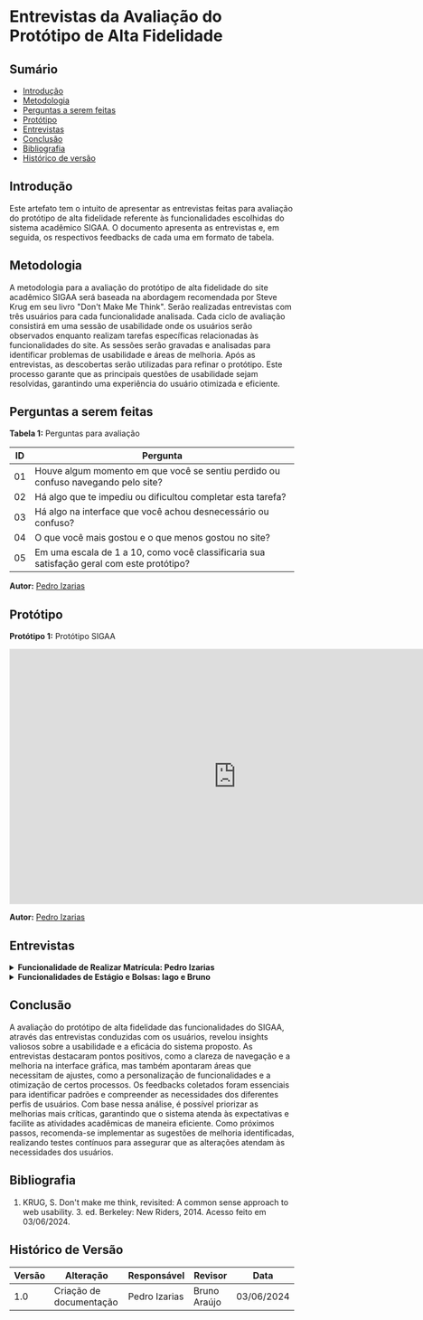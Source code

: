 # Entrevistas da Avaliação do Protótipo de Alta Fidelidade

## Sumário
* [Introdução](#introdução)
* [Metodologia](#metodologia)
* [Perguntas a serem feitas](#perguntas-a-serem-feitas)
* [Protótipo](#protótipo)
* [Entrevistas](#entrevistas)
* [Conclusão](#conclusão)
* [Bibliografia](#bibliografia)
* [Histórico de versão](#histórico-de-versão)

## Introdução
Este artefato tem o intuito de apresentar as entrevistas feitas para avaliação do protótipo de alta fidelidade referente às funcionalidades escolhidas do sistema acadêmico SIGAA. O documento apresenta as entrevistas e, em seguida, os respectivos feedbacks de cada uma em formato de tabela.

## Metodologia 

A metodologia para a avaliação do protótipo de alta fidelidade do site acadêmico SIGAA será baseada na abordagem recomendada por Steve Krug em seu livro "Don't Make Me Think". Serão realizadas entrevistas com três usuários para cada funcionalidade analisada. Cada ciclo de avaliação consistirá em uma sessão de usabilidade onde os usuários serão observados enquanto realizam tarefas específicas relacionadas às funcionalidades do site. As sessões serão gravadas e analisadas para identificar problemas de usabilidade e áreas de melhoria. Após as entrevistas, as descobertas serão utilizadas para refinar o protótipo. Este processo garante que as principais questões de usabilidade sejam resolvidas, garantindo uma experiência do usuário otimizada e eficiente.

## Perguntas a serem feitas

**Tabela 1:** Perguntas para avaliação

| ID | Pergunta |
|----|----------|
| 01 | Houve algum momento em que você se sentiu perdido ou confuso navegando pelo site? |
| 02 | Há algo que te impediu ou dificultou completar esta tarefa? |
| 03 | Há algo na interface que você achou desnecessário ou confuso? |
| 04 | O que você mais gostou e o que menos gostou no site? |
| 05 | Em uma escala de 1 a 10, como você classificaria sua satisfação geral com este protótipo? |

**Autor:** [Pedro Izarias](https://github.com/Izarias)

## Protótipo 

**Protótipo 1:** Protótipo SIGAA

<iframe style="border: 1px solid rgba(0, 0, 0, 0.1);" width="800" height="450" src="https://www.figma.com/embed?embed_host=share&url=https%3A%2F%2Fwww.figma.com%2Fproto%2F3Qt3vMB1AUpiALPp5dQCLG%2FPrototipo-SIGAA%3Fnode-id%3D7-862%26t%3DxobtamRuuTa4jGEU-1%26scaling%3Dscale-down%26content-scaling%3Dfixed%26page-id%3D7%253A860%26starting-point-node-id%3D7%253A862" allowfullscreen></iframe>

**Autor:** [Pedro Izarias](https://github.com/Izarias)

## Entrevistas

<details>
<summary size="20"><b>Funcionalidade de Realizar Matrícula: Pedro Izarias</b></summary>

**Vídeo 1:** Avaliação feita com Erika Iwakiri

<iframe width="848" height="480" src="https://www.youtube.com/embed/rEr8jfApXGA" title="" frameborder="0" allow="accelerometer; autoplay; clipboard-write; encrypted-media; gyroscope; picture-in-picture; web-share" referrerpolicy="strict-origin-when-cross-origin" allowfullscreen></iframe>

**Tabela 2:** Respostas para avaliação

| ID | Pergunta | Resposta |
|----|----------|----------|
| 01 | Houve algum momento em que você se sentiu perdido ou confuso navegando pelo site? | Não, foi bem fácil de navegar e não precisei buscar ajuda. |
| 02 | Há algo que te impediu ou dificultou completar esta tarefa? | Não, não teve nada que me impediu ou dificultou. |
| 03 | Há algo na interface que você achou desnecessário ou confuso? | Não, tudo o que estava na interface era o que precisava estar e as informações foram diretas e essenciais. |
| 04 | O que você mais gostou e o que menos gostou no site? | O site está bem moderno, as palhetas de cores estão boas e não tem nenhum código confuso na interface, por exemplo o código das aulas que no SIGAA seria 2M34, não preciso buscar ajuda para interpretar, já está no formato normal de horas. |
| 05 | Em uma escala de 1 a 10, como você classificaria sua satisfação geral com este protótipo? | Acho que 10 porque nós precisamos de uma mudança no SIGAA e essa interface é uma mudança nova mais bem moderna e fácil de navegar. |

**Autor:** [Pedro Izarias](https://github.com/Izarias)

</details>

<details>
<summary size="20"><b>Funcionalidades de Estágio e Bolsas: Iago e Bruno</b></summary>

**Vídeo 2:** Avaliação feita com Elder

<iframe width="853" height="480" src="https://www.youtube.com/embed/TX6qV-nLwuQ" title="Entrevista prototipo alta fidelidade - SIGAA - IHC" frameborder="0" allow="accelerometer; autoplay; clipboard-write; encrypted-media; gyroscope; picture-in-picture; web-share" referrerpolicy="strict-origin-when-cross-origin" allowfullscreen></iframe>

**Tabela 3:** Respostas para avaliação com Elder

| ID | Pergunta | Resposta |
|----|----------|----------|
| 01 | Houve algum momento em que você se sentiu perdido ou confuso navegando pelo site? | Não, o site está bem ergonômico e deu para encontrar tudo bem fácil e rápido e bem sinalizado. |
| 02 | Há algo que te impediu ou dificultou completar esta tarefa? | Não. |
| 03 | Há algo na interface que você achou desnecessário ou confuso? | Não, achei bem tranquilo de mexer. |
| 04 | O que você mais gostou e o que menos gostou no site? | O que mais gostei foi a facilidade de acesso que era o que eu queria, pelo próprio menu, conseguir navegar e chegar onde eu queria e talvez o que menos gostei foi ter que usar muitos cliques. |
| 05 | Em uma escala de 1 a 10, como você classificaria sua satisfação geral com este protótipo? | Eu acho que um 8 ou 9. |

**Autores:** [Iago Passaglia](https://github.com/brunocva) e [Bruno Araújo](https://github.com/brunocva)

**Vídeo 3:** Avaliação feita com Melina

<iframe width="853" height="480" src="https://www.youtube.com/embed/Pk0LIAXK87U" title="Entrevista Melina - Prototipo de alta fidelidade IHC - grupo 2" frameborder="0" allow="accelerometer; autoplay; clipboard-write; encrypted-media; gyroscope; picture-in-picture; web-share" referrerpolicy="strict-origin-when-cross-origin" allowfullscreen></iframe>

**Tabela 4:** Respostas para avaliação com Melina

| ID | Pergunta | Resposta |
|----|----------|----------|
| 01 | Houve algum momento em que você se sentiu perdido ou confuso navegando pelo site? | Não, achei tudo bem intuitivo e bem fácil de achar e bem setorizadas as informações. |
| 02 | Há algo que te impediu ou dificultou completar esta tarefa? | Não. |
| 03 | Há algo na interface que você achou desnecessário ou confuso? | Não. |
| 04 | O que você mais gostou e o que menos gostou no site? | Gostei que ele estava bem simplificado, intuitivo e com as caixas separadas com cada assunto e não teve nada que não gostei. |
| 05 | Em uma escala de 1 a 10, como você classificaria sua satisfação geral com este protótipo? | 9 ou 10 porque sou uma pessoa que costuma ter dificuldades com sites e achei bem fácil, só ter tempo para ler as informações. |

**Autores:** [Iago Passaglia](https://github.com/brunocva) e [Bruno Araújo](https://github.com/brunocva)

**Vídeo 3:** Avaliação feita com Marina

<iframe width="1120" height="630" src="https://www.youtube.com/embed/kz3BlI5lY-0" title="Entrevista Marina Lara - Prototipo de alta fidelidade - Grupo 2  IHC" frameborder="0" allow="accelerometer; autoplay; clipboard-write; encrypted-media; gyroscope; picture-in-picture; web-share" referrerpolicy="strict-origin-when-cross-origin" allowfullscreen></iframe>

**Tabela 4:** Respostas para avaliação com Marina

| ID | Pergunta | Resposta |
|----|----------|----------|
| 01 | Houve algum momento em que você se sentiu perdido ou confuso navegando pelo site? | Não, achou intuitivo |
| 02 | Há algo que te impediu ou dificultou completar esta tarefa? | Não. |
| 03 | Há algo na interface que você achou desnecessário ou confuso? | Não. |
| 04 | O que você mais gostou e o que menos gostou no site? | Gostou do design do site e não gostou que tinha mais de uma aba com a palavra "acompanhamento" e ficou confuso. |
| 05 | Em uma escala de 1 a 10, como você classificaria sua satisfação geral com este protótipo? | 9 ou 10 porque sou uma pessoa que costuma ter dificuldades com sites e achei bem fácil, só ter tempo para ler as informações. |

**Autores:** [Iago Passaglia](https://github.com/brunocva) e [Bruno Araújo](https://github.com/brunocva)

</details>

## Conclusão

A avaliação do protótipo de alta fidelidade das funcionalidades do SIGAA, através das entrevistas conduzidas com os usuários, revelou insights valiosos sobre a usabilidade e a eficácia do sistema proposto. As entrevistas destacaram pontos positivos, como a clareza de navegação e a melhoria na interface gráfica, mas também apontaram áreas que necessitam de ajustes, como a personalização de funcionalidades e a otimização de certos processos. Os feedbacks coletados foram essenciais para identificar padrões e compreender as necessidades dos diferentes perfis de usuários. Com base nessa análise, é possível priorizar as melhorias mais críticas, garantindo que o sistema atenda às expectativas e facilite as atividades acadêmicas de maneira eficiente. Como próximos passos, recomenda-se implementar as sugestões de melhoria identificadas, realizando testes contínuos para assegurar que as alterações atendam às necessidades dos usuários.

## Bibliografia

1. KRUG, S. Don't make me think, revisited: A common sense approach to web usability. 3. ed. Berkeley: New Riders, 2014. Acesso feito em 03/06/2024.

## Histórico de Versão

| Versão | Alteração                       | Responsável   | Revisor       | Data       |
|--------|---------------------------------|---------------|---------------|------------|
| 1.0    | Criação de documentação         | Pedro Izarias | Bruno Araújo  | 03/06/2024 |
